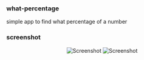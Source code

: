 ### what-percentage
simple app to find what percentage of a number

### screenshot

<p align="center">
  <img src="https://i.postimg.cc/PxFLcT6j/screenshot-2020-07-05-19-20-59-392.png" alt="Screenshot"/>
  <img src="https://i.postimg.cc/4d37BmQP/screenshot-2020-07-05-19-22-40-28.png" alt="Screenshot"/>
</p>



